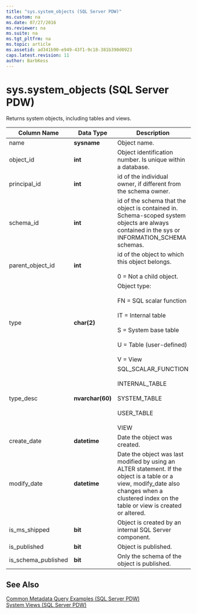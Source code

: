 ```yaml
---
title: "sys.system_objects (SQL Server PDW)"
ms.custom: na
ms.date: 07/27/2016
ms.reviewer: na
ms.suite: na
ms.tgt_pltfrm: na
ms.topic: article
ms.assetid: ad341b90-e949-43f1-9c18-381b390d0923
caps.latest.revision: 11
author: BarbKess
---
```

# sys.system_objects (SQL Server PDW)
Returns system objects, including tables and views.  
  
|Column Name|Data Type|Description|Range|  
|---------------|-------------|---------------|---------|  
|name|**sysname**|Object name.||  
|object_id|**int**|Object identification number. Is unique within a database.||  
|principal_id|**int**|id of the individual owner, if different from the schema owner.|See principal_id in [sys.database_principals &#40;SQL Server PDW&#41;](../sqlpdw/sys-database-principals-sql-server-pdw.md).|  
|schema_id|**int**|id of the schema that the object is contained in. Schema-scoped system objects are always contained in the sys or INFORMATION_SCHEMA schemas.||  
|parent_object_id|**int**|id of the object to which this object belongs.<br /><br />0 = Not a child object.||  
|type|**char(2)**|Object type:<br /><br />FN = SQL scalar function<br /><br />IT = Internal table<br /><br />S = System base table<br /><br />U = Table (user-defined)<br /><br />V = View|FN, IT, S, U, V|  
|type_desc|**nvarchar(60)**|SQL_SCALAR_FUNCTION<br /><br />INTERNAL_TABLE<br /><br />SYSTEM_TABLE<br /><br />USER_TABLE<br /><br />VIEW|SQL_SCALAR_FUNCTION,<br /><br />INTERNAL_TABLE, SYSTEM_TABLE,<br /><br />USER_TABLE, VIEW|  
|create_date|**datetime**|Date the object was created.||  
|modify_date|**datetime**|Date the object was last modified by using an ALTER statement. If the object is a table or a view, modify_date also changes when a clustered index on the table or view is created or altered.||  
|is_ms_shipped|**bit**|Object is created by an internal SQL Server component.||  
|is_published|**bit**|Object is published.|Always 0.|  
|is_schema_published|**bit**|Only the schema of the object is published.|Always 0.|  
  
## See Also  
[Common Metadata Query Examples &#40;SQL Server PDW&#41;](../sqlpdw/common-metadata-query-examples-sql-server-pdw.md)  
[System Views &#40;SQL Server PDW&#41;](../sqlpdw/system-views-sql-server-pdw.md)  
  
